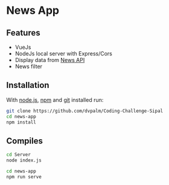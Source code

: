 # News App

## Features
- VueJs
- NodeJs local server with Express/Cors
- Display data from [News API](https://newsapi.org/)
- News filter

## Installation

With [node.js](https://nodejs.org/en/), [npm](https://www.npmjs.com/) and [git](https://git-scm.com) installed run:

```bash
git clone https://github.com/dvpalm/Coding-Challenge-Sipal
cd news-app
npm install
```
## Compiles
```bash
cd Server
node index.js
```

```bash
cd news-app
npm run serve
```
